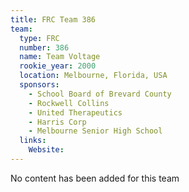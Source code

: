 ```yaml
---
title: FRC Team 386
team:
  type: FRC
  number: 386
  name: Team Voltage
  rookie_year: 2000
  location: Melbourne, Florida, USA
  sponsors:
    - School Board of Brevard County
    - Rockwell Collins
    - United Therapeutics
    - Harris Corp
    - Melbourne Senior High School
  links:
    Website: 
---
```

No content has been added for this team
